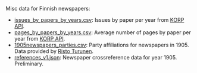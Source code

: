 
Misc data for Finnish newspapers:

 * [issues_by_papers_by_years.csv](issues_by_papers_by_years.csv): Issues by paper per year from [KORP API](https://www.kielipankki.fi/support/korpapi/).
 * [pages_by_papers_by_years.csv](pages_by_papers_by_years.csv): Average number of pages by paper per year from [KORP API](https://www.kielipankki.fi/support/korpapi/).
 * [1905newspapers_parties.csv](1905newspapers_parties.csv): Party affiliations for newspapers in 1905. Data provided by [Risto Turunen](http://www.uta.fi/yky/en/contact/personnel/ristoturunen).
 * [references_v1.json](references_v1.json): Newspaper crossreference data for year 1905. Preliminary.
